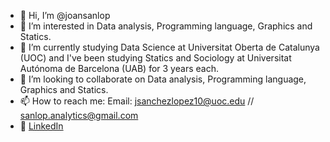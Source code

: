 - 👋 Hi, I’m @joansanlop
- 👀 I’m interested in Data analysis, Programming language, Graphics and Statics.
- 🌱 I’m currently studying Data Science at Universitat Oberta de Catalunya (UOC) and I've been studying Statics and Sociology at Universitat Autónoma de Barcelona (UAB) for 3 years each.
- 💞️ I’m looking to collaborate on Data analysis, Programming language, Graphics and Statics.
- 📫 How to reach me:
Email: jsanchezlopez10@uoc.edu // sanlop.analytics@gmail.com
- 🔗 [LinkedIn](https://www.linkedin.com/in/joan-sánchez-lópez-4323b1345/)
<!---
joansanlop/joansanlop is a ✨ special ✨ repository because its `README.md` (this file) appears on your GitHub profile.
You can click the Preview link to take a look at your changes.
--->
